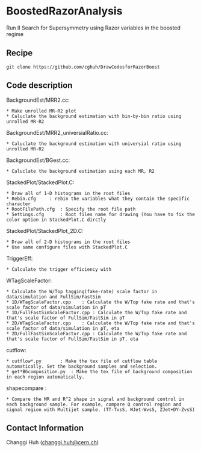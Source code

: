 # BoostedRazorAnalysis                                                                                                       
Run II Search for Supersymmetry using Razor variables in the boosted regime

## Recipe

```Shell
git clone https://github.com/cghuh/DrawCodesforRazorBoost
```

## Code description

BackgroundEst/MRR2.cc:

	* Make unrolled MR-R2 plot
	* Caluclate the background estimation with bin-by-bin ratio using unrolled MR-R2  

BackgroundEst/MRR2_universialRatio.cc:

	* Caluclate the background estimation with universial ratio using unrolled MR-R2

BackgroundEst/BGest.cc:

	* Caluclate the background estimation using each MR, R2 

StackedPlot/StackedPlot.C:

	* Draw all of 1-D histograms in the root files
	* Rebin.cfg		: rebin the variables what they contain the specific character
	* RootFilePath.cfg	: Specify the root file path
	* Settings.cfg		: Root files name for drawing (You have to fix the color option in StackedPlot.C dirctly

StackedPlot/StackedPlot_2D.C:

	* Draw all of 2-D histograms in the root files
	* Use same configure files with StackedPlot.C

TriggerEff:

	* Calculate the trigger efficiency with 

WTagScaleFactor:

	* Calculate the W/Top tagging(fake-rate) scale factor in data/simulation and FullSim/FastSim
	* 1D/WTagScaleFactor.cpp	: Calculate the W/Top fake rate and that's scale factor of data/simulation in pT
	* 1D/FullFastSimScaleFactor.cpp	: Calculate the W/Top fake rate and that's scale factor of FullSim/FastSim in pT
	* 2D/WTagScaleFactor.cpp	: Calculate the W/Top fake rate and that's scale factor of data/simulation in pT, eta
	* 2D/FullFastSimScaleFactor.cpp	: Calculate the W/Top fake rate and that's scale factor of FullSim/FastSim in pT, eta

cutflow:

	* cutflow*.py		: Make the tex file of cutflow table automatically. Set the background samples and selection.
	* get*BGcomposition.py	: Make the tex file of background composition in each region automatically.

shapecompare :
	
	* Compare the MR and R^2 shape in signal and background control in each background sample. For example, compare Q control region and signal region with Multijet sample. (TT-TvsS, WJet-WvsS, ZJet+DY-ZvsS)

## Contact Information

Changgi Huh (changgi.huh@cern.ch)
